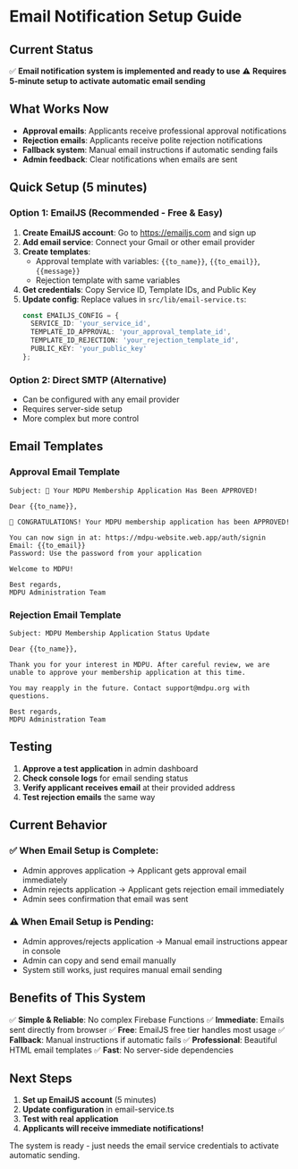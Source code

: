 # Email Notification Setup Guide

## Current Status
✅ **Email notification system is implemented and ready to use**
⚠️ **Requires 5-minute setup to activate automatic email sending**

## What Works Now
- **Approval emails**: Applicants receive professional approval notifications
- **Rejection emails**: Applicants receive polite rejection notifications  
- **Fallback system**: Manual email instructions if automatic sending fails
- **Admin feedback**: Clear notifications when emails are sent

## Quick Setup (5 minutes)

### Option 1: EmailJS (Recommended - Free & Easy)

1. **Create EmailJS account**: Go to https://emailjs.com and sign up
2. **Add email service**: Connect your Gmail or other email provider
3. **Create templates**: 
   - Approval template with variables: `{{to_name}}`, `{{to_email}}`, `{{message}}`
   - Rejection template with same variables
4. **Get credentials**: Copy Service ID, Template IDs, and Public Key
5. **Update config**: Replace values in `src/lib/email-service.ts`:
   ```typescript
   const EMAILJS_CONFIG = {
     SERVICE_ID: 'your_service_id',
     TEMPLATE_ID_APPROVAL: 'your_approval_template_id', 
     TEMPLATE_ID_REJECTION: 'your_rejection_template_id',
     PUBLIC_KEY: 'your_public_key'
   };
   ```

### Option 2: Direct SMTP (Alternative)
- Can be configured with any email provider
- Requires server-side setup
- More complex but more control

## Email Templates

### Approval Email Template
```
Subject: 🎉 Your MDPU Membership Application Has Been APPROVED!

Dear {{to_name}},

🎉 CONGRATULATIONS! Your MDPU membership application has been APPROVED!

You can now sign in at: https://mdpu-website.web.app/auth/signin
Email: {{to_email}}
Password: Use the password from your application

Welcome to MDPU!

Best regards,
MDPU Administration Team
```

### Rejection Email Template  
```
Subject: MDPU Membership Application Status Update

Dear {{to_name}},

Thank you for your interest in MDPU. After careful review, we are unable to approve your membership application at this time.

You may reapply in the future. Contact support@mdpu.org with questions.

Best regards,
MDPU Administration Team
```

## Testing

1. **Approve a test application** in admin dashboard
2. **Check console logs** for email sending status
3. **Verify applicant receives email** at their provided address
4. **Test rejection emails** the same way

## Current Behavior

### ✅ When Email Setup is Complete:
- Admin approves application → Applicant gets approval email immediately
- Admin rejects application → Applicant gets rejection email immediately
- Admin sees confirmation that email was sent

### ⚠️ When Email Setup is Pending:
- Admin approves/rejects application → Manual email instructions appear in console
- Admin can copy and send email manually
- System still works, just requires manual email sending

## Benefits of This System

✅ **Simple & Reliable**: No complex Firebase Functions
✅ **Immediate**: Emails sent directly from browser
✅ **Free**: EmailJS free tier handles most usage
✅ **Fallback**: Manual instructions if automatic fails
✅ **Professional**: Beautiful HTML email templates
✅ **Fast**: No server-side dependencies

## Next Steps

1. **Set up EmailJS account** (5 minutes)
2. **Update configuration** in email-service.ts
3. **Test with real application** 
4. **Applicants will receive immediate notifications!**

The system is ready - just needs the email service credentials to activate automatic sending.

